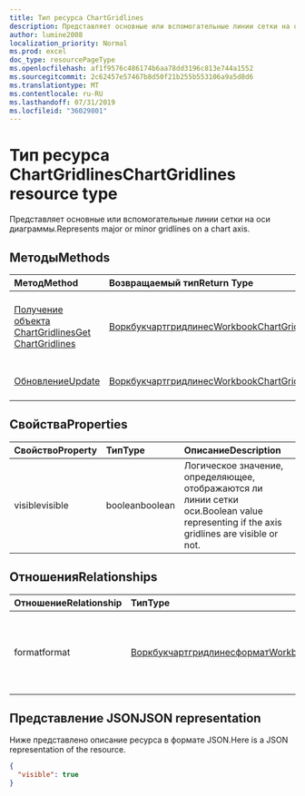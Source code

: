 ```yaml
---
title: Тип ресурса ChartGridlines
description: Представляет основные или вспомогательные линии сетки на оси диаграммы.
author: lumine2008
localization_priority: Normal
ms.prod: excel
doc_type: resourcePageType
ms.openlocfilehash: af1f9576c486174b6aa78dd3196c813e744a1552
ms.sourcegitcommit: 2c62457e57467b8d50f21b255b553106a9a5d8d6
ms.translationtype: MT
ms.contentlocale: ru-RU
ms.lasthandoff: 07/31/2019
ms.locfileid: "36029801"
---
```

# <a name="chartgridlines-resource-type"></a><span data-ttu-id="d58b7-103">Тип ресурса ChartGridlines</span><span class="sxs-lookup"><span data-stu-id="d58b7-103">ChartGridlines resource type</span></span>

<span data-ttu-id="d58b7-104">Представляет основные или вспомогательные линии сетки на оси диаграммы.</span><span class="sxs-lookup"><span data-stu-id="d58b7-104">Represents major or minor gridlines on a chart axis.</span></span>


## <a name="methods"></a><span data-ttu-id="d58b7-105">Методы</span><span class="sxs-lookup"><span data-stu-id="d58b7-105">Methods</span></span>

| <span data-ttu-id="d58b7-106">Метод</span><span class="sxs-lookup"><span data-stu-id="d58b7-106">Method</span></span>           | <span data-ttu-id="d58b7-107">Возвращаемый тип</span><span class="sxs-lookup"><span data-stu-id="d58b7-107">Return Type</span></span>    |<span data-ttu-id="d58b7-108">Описание</span><span class="sxs-lookup"><span data-stu-id="d58b7-108">Description</span></span>|
|:---------------|:--------|:----------|
|[<span data-ttu-id="d58b7-109">Получение объекта ChartGridlines</span><span class="sxs-lookup"><span data-stu-id="d58b7-109">Get ChartGridlines</span></span>](../api/chartgridlines-get.md) | [<span data-ttu-id="d58b7-110">Воркбукчартгридлинес</span><span class="sxs-lookup"><span data-stu-id="d58b7-110">WorkbookChartGridlines</span></span>](chartgridlines.md) |<span data-ttu-id="d58b7-111">Чтение свойств и связей объекта chartGridlines.</span><span class="sxs-lookup"><span data-stu-id="d58b7-111">Read properties and relationships of chartGridlines object.</span></span>|
|[<span data-ttu-id="d58b7-112">Обновление</span><span class="sxs-lookup"><span data-stu-id="d58b7-112">Update</span></span>](../api/chartgridlines-update.md) | [<span data-ttu-id="d58b7-113">Воркбукчартгридлинес</span><span class="sxs-lookup"><span data-stu-id="d58b7-113">WorkbookChartGridlines</span></span>](chartgridlines.md)    |<span data-ttu-id="d58b7-114">Обновление объекта ChartGridlines.</span><span class="sxs-lookup"><span data-stu-id="d58b7-114">Update ChartGridlines object.</span></span> |

## <a name="properties"></a><span data-ttu-id="d58b7-115">Свойства</span><span class="sxs-lookup"><span data-stu-id="d58b7-115">Properties</span></span>
| <span data-ttu-id="d58b7-116">Свойство</span><span class="sxs-lookup"><span data-stu-id="d58b7-116">Property</span></span>     | <span data-ttu-id="d58b7-117">Тип</span><span class="sxs-lookup"><span data-stu-id="d58b7-117">Type</span></span>   |<span data-ttu-id="d58b7-118">Описание</span><span class="sxs-lookup"><span data-stu-id="d58b7-118">Description</span></span>|
|:---------------|:--------|:----------|
|<span data-ttu-id="d58b7-119">visible</span><span class="sxs-lookup"><span data-stu-id="d58b7-119">visible</span></span>|<span data-ttu-id="d58b7-120">boolean</span><span class="sxs-lookup"><span data-stu-id="d58b7-120">boolean</span></span>|<span data-ttu-id="d58b7-121">Логическое значение, определяющее, отображаются ли линии сетки оси.</span><span class="sxs-lookup"><span data-stu-id="d58b7-121">Boolean value representing if the axis gridlines are visible or not.</span></span>|

## <a name="relationships"></a><span data-ttu-id="d58b7-122">Отношения</span><span class="sxs-lookup"><span data-stu-id="d58b7-122">Relationships</span></span>
| <span data-ttu-id="d58b7-123">Отношение</span><span class="sxs-lookup"><span data-stu-id="d58b7-123">Relationship</span></span> | <span data-ttu-id="d58b7-124">Тип</span><span class="sxs-lookup"><span data-stu-id="d58b7-124">Type</span></span>   |<span data-ttu-id="d58b7-125">Описание</span><span class="sxs-lookup"><span data-stu-id="d58b7-125">Description</span></span>|
|:---------------|:--------|:----------|
|<span data-ttu-id="d58b7-126">format</span><span class="sxs-lookup"><span data-stu-id="d58b7-126">format</span></span>|[<span data-ttu-id="d58b7-127">Воркбукчартгридлинесформат</span><span class="sxs-lookup"><span data-stu-id="d58b7-127">WorkbookChartGridlinesFormat</span></span>](chartgridlinesformat.md)|<span data-ttu-id="d58b7-128">Представляет форматирование линий сетки диаграммы.</span><span class="sxs-lookup"><span data-stu-id="d58b7-128">Represents the formatting of chart gridlines.</span></span> <span data-ttu-id="d58b7-129">Только для чтения.</span><span class="sxs-lookup"><span data-stu-id="d58b7-129">Read-only.</span></span>|

## <a name="json-representation"></a><span data-ttu-id="d58b7-130">Представление JSON</span><span class="sxs-lookup"><span data-stu-id="d58b7-130">JSON representation</span></span>

<span data-ttu-id="d58b7-131">Ниже представлено описание ресурса в формате JSON.</span><span class="sxs-lookup"><span data-stu-id="d58b7-131">Here is a JSON representation of the resource.</span></span>

<!-- {
  "blockType": "resource",
  "baseType": "microsoft.graph.entity",
  "optionalProperties": [

  ],
  "@odata.type": "microsoft.graph.workbookChartGridlines"
}-->

```json
{
  "visible": true
}

```

<!-- uuid: 8fcb5dbc-d5aa-4681-8e31-b001d5168d79
2015-10-25 14:57:30 UTC -->
<!-- {
  "type": "#page.annotation",
  "description": "ChartGridlines resource",
  "keywords": "",
  "section": "documentation",
  "tocPath": ""
}-->
